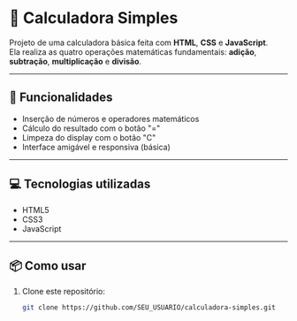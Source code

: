 # 🧮 Calculadora Simples

Projeto de uma calculadora básica feita com **HTML**, **CSS** e **JavaScript**.  
Ela realiza as quatro operações matemáticas fundamentais: **adição**, **subtração**, **multiplicação** e **divisão**.

---

## 🚀 Funcionalidades

- Inserção de números e operadores matemáticos
- Cálculo do resultado com o botão "="
- Limpeza do display com o botão "C"
- Interface amigável e responsiva (básica)

---

## 💻 Tecnologias utilizadas

- HTML5
- CSS3
- JavaScript

---

## 📦 Como usar

1. Clone este repositório:
   ```bash
   git clone https://github.com/SEU_USUARIO/calculadora-simples.git
